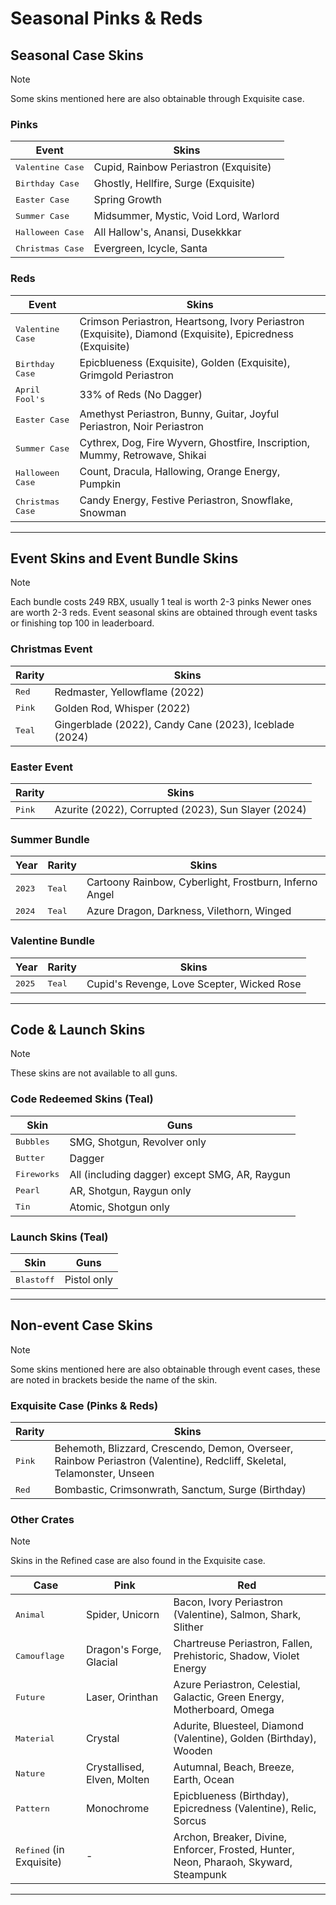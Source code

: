 # Seasonal Pinks & Reds

## Seasonal Case Skins

> [!NOTE]  
> Some skins mentioned here are also obtainable through Exquisite case.

### Pinks
| Event              | Skins                                      |
|-----------------------------|------------------------------------------|
| <kbd>Valentine Case</kbd>    | Cupid, Rainbow Periastron (Exquisite)    |
| <kbd>Birthday Case</kbd>     | Ghostly, Hellfire, Surge (Exquisite)     |
| <kbd>Easter Case</kbd>       | Spring Growth                            |
| <kbd>Summer Case</kbd>       | Midsummer, Mystic, Void Lord, Warlord    |
| <kbd>Halloween Case</kbd>    | All Hallow's, Anansi, Dusekkkar          |
| <kbd>Christmas Case</kbd>    | Evergreen, Icycle, Santa                 |

### Reds
| Event              | Skins                                      |
|-----------------------------|------------------------------------------|
| <kbd>Valentine Case</kbd>    | Crimson Periastron, Heartsong, Ivory Periastron (Exquisite), Diamond (Exquisite), Epicredness (Exquisite)            |
| <kbd>Birthday Case</kbd>     | Epicblueness (Exquisite), Golden (Exquisite), Grimgold Periastron                      |
| <kbd>April Fool's</kbd>      | 33% of Reds (No Dagger)                  |
| <kbd>Easter Case</kbd>       | Amethyst Periastron, Bunny, Guitar, Joyful Periastron, Noir Periastron |
| <kbd>Summer Case</kbd>       | Cythrex, Dog, Fire Wyvern, Ghostfire, Inscription, Mummy, Retrowave, Shikai |
| <kbd>Halloween Case</kbd>    | Count, Dracula, Hallowing, Orange Energy, Pumpkin |
| <kbd>Christmas Case</kbd>    | Candy Energy, Festive Periastron, Snowflake, Snowman |

---

## Event Skins and Event Bundle Skins

> [!NOTE]  
> Each bundle costs 249 RBX, usually 1 teal is worth 2-3 pinks Newer ones are worth 2-3 reds.
> Event seasonal skins are obtained through event tasks or finishing top 100 in leaderboard.

### Christmas Event
| Rarity     | Skins                                      |
|-------------------|------------------------------------------|
| <kbd>Red</kbd>     | Redmaster, Yellowflame (2022)                |
| <kbd>Pink</kbd>    | Golden Rod, Whisper (2022)                   |
| <kbd>Teal</kbd>    | Gingerblade (2022), Candy Cane (2023), Iceblade (2024) |

### Easter Event
| Rarity  | Skins                                      |
|-------------------|------------------------------------------|
| <kbd>Pink</kbd>    | Azurite (2022), Corrupted (2023), Sun Slayer (2024) |

### Summer Bundle
| Year  | Rarity  | Skins                                      |
|------------------|--------------------|------------------------------------------|
| <kbd>2023</kbd>  | <kbd>Teal</kbd>     | Cartoony Rainbow, Cyberlight, Frostburn, Inferno Angel |
| <kbd>2024</kbd>  | <kbd>Teal</kbd>     | Azure Dragon, Darkness, Vilethorn, Winged |

### Valentine Bundle
| Year   | Rarity  | Skins                                      |
|------------------|--------------------|------------------------------------------|
| <kbd>2025</kbd>  | <kbd>Teal</kbd>     | Cupid's Revenge, Love Scepter, Wicked Rose |

---

## Code & Launch Skins

> [!NOTE]  
> These skins are not available to all guns.

### Code Redeemed Skins (Teal)
| Skin  | Guns                                      |
|------------------|----------------------------------------------------|
| <kbd>Bubbles</kbd>    | SMG, Shotgun, Revolver only              |
| <kbd>Butter</kbd>     | Dagger                                    |
| <kbd>Fireworks</kbd>  | All (including dagger) except SMG, AR, Raygun |
| <kbd>Pearl</kbd>      | AR, Shotgun, Raygun only                 |
| <kbd>Tin</kbd>        | Atomic, Shotgun only                     |

### Launch Skins (Teal)
| Skin     | Guns                |
|-------------------|-----------------------------|
| <kbd>Blastoff</kbd> | Pistol only        |

---

## Non-event Case Skins

> [!NOTE]  
> Some skins mentioned here are also obtainable through event cases, these are noted in brackets beside the name of the skin.

### Exquisite Case (Pinks & Reds)
| Rarity  | Skins                                      |
|-------------------|------------------------------------------|
| <kbd>Pink</kbd>    | Behemoth, Blizzard, Crescendo, Demon, Overseer, Rainbow Periastron (Valentine), Redcliff, Skeletal, Telamonster, Unseen |
| <kbd>Red</kbd>     | Bombastic, Crimsonwrath, Sanctum, Surge (Birthday) |

### Other Crates

> [!NOTE]  
> Skins in the Refined case are also found in the Exquisite case.

| Case    | Pink                                   | Red                                      |
|-------------------|-------------------------------------------------|--------------------------------------------------|
| <kbd>Animal</kbd>  | Spider, Unicorn                                 | Bacon, Ivory Periastron (Valentine), Salmon, Shark, Slither |
| <kbd>Camouflage</kbd>| Dragon's Forge, Glacial                       | Chartreuse Periastron, Fallen, Prehistoric, Shadow, Violet Energy |
| <kbd>Future</kbd>  | Laser, Orinthan                                 | Azure Periastron, Celestial, Galactic, Green Energy, Motherboard, Omega |
| <kbd>Material</kbd> | Crystal                                       | Adurite, Bluesteel, Diamond (Valentine), Golden (Birthday), Wooden |
| <kbd>Nature</kbd>   | Crystallised, Elven, Molten                   | Autumnal, Beach, Breeze, Earth, Ocean   |
| <kbd>Pattern</kbd>  | Monochrome                                    | Epicblueness (Birthday), Epicredness (Valentine), Relic, Sorcus |
| <kbd>Refined</kbd> (in Exquisite) | -                                    | Archon, Breaker, Divine, Enforcer, Frosted, Hunter, Neon, Pharaoh, Skyward, Steampunk |

---
